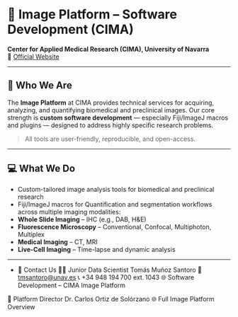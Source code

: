# 🧬 Image Platform – Software Development (CIMA)

**Center for Applied Medical Research (CIMA), University of Navarra**  
🔗 [Official Website](https://cima.cun.es/en/research/technology-platforms/image-platforms/software-development)

---

## 🎯 Who We Are

The **Image Platform** at CIMA provides technical services for acquiring, analyzing, and quantifying biomedical and preclinical images. Our core strength is **custom software development** — especially Fiji/ImageJ macros and plugins — designed to address highly specific research problems.

> All tools are user-friendly, reproducible, and open-access.

---

## 💻 What We Do

-  Custom-tailored image analysis tools for biomedical and preclinical research  
-  Fiji/ImageJ macros for Quantification and segmentation workflows across multiple imaging modalities:
  -  **Whole Slide Imaging** – IHC (e.g., DAB, H&E)
  -  **Fluorescence Microscopy** – Conventional, Confocal, Multiphoton, Multiplex
  -  **Medical Imaging** – CT, MRI
  -  **Live-Cell Imaging** – Time-lapse and dynamic analysis

---

- 👥 Contact Us
🧑‍💻 Junior Data Scientist
Tomás Muñoz Santoro
📧 tmsantoro@unav.es
📞 +34 948 194 700 ext. 1043
🌐 Software Development – CIMA Image Platform

🔬 Platform Director
Dr. Carlos Ortiz de Solórzano
🌐 Full Image Platform Overview




